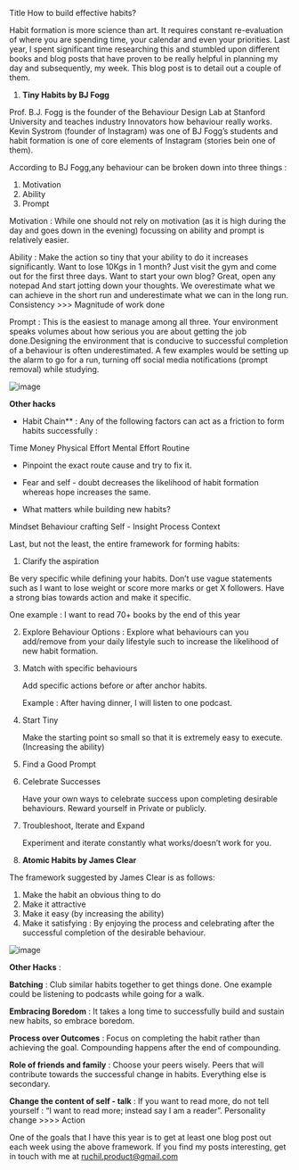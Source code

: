 Title How to build effective habits? 

Habit formation is more science than art. It requires constant re-evaluation of where you are spending time, your calendar and even your priorities. Last year, I spent significant time researching this and stumbled upon different books and blog posts that have proven to be really helpful in planning my day and subsequently, my week. This blog post is to detail out a couple of them. 

1. **Tiny Habits by BJ Fogg**

  Prof. B.J. Fogg is the founder of the Behaviour Design Lab at Stanford University and teaches industry 
  Innovators how behaviour really works. Kevin Systrom (founder of Instagram) was one of BJ Fogg’s 
  students and habit formation is one of core elements of Instagram (stories bein one of them). 

  According to BJ Fogg,any behaviour can be broken down into three things : 

  1. Motivation 
  2. Ability 
  3. Prompt 

Motivation :  While one should not rely on motivation (as it is high during the day and goes down in the 
evening) focussing on ability and prompt is relatively easier.  
 
Ability : Make the action so tiny that your ability to do it increases significantly. Want to lose 10Kgs in 1 month? Just visit the gym and come out for the first three days. Want to start your own blog? Great, open any notepad And start jotting down your thoughts. We overestimate what we can achieve in the short run and underestimate what we can in the long run. Consistency >>> Magnitude of work done

Prompt : This is the easiest to manage among all three. Your environment speaks volumes about how serious you are about getting the job done.Designing the environment that is conducive to successful completion of a behaviour is often underestimated. A few examples would be setting up the alarm to go for a run, turning off social media notifications (prompt removal) while studying. 

![image](https://behaviormodel.org/wp-content/uploads/2020/08/Fogg-Behavior-Model.jpg)

**Other hacks**

* Habit Chain** : Any of the following factors can act as a friction to form habits successfully : 

Time 
Money 
Physical Effort 
Mental Effort 
Routine 

* Pinpoint the exact route cause and try to fix it. 

* Fear and self - doubt decreases the likelihood of habit formation whereas hope increases the same. 

* What matters while building new habits? 

Mindset 
Behaviour crafting 
Self - Insight 
Process 
Context 

Last, but not the least, the entire framework for forming habits: 

1. Clarify the aspiration 

Be very specific while defining your habits. Don’t use vague statements such as I want to lose weight or score more marks or get X followers. Have a strong bias towards action and make it specific. 

One example : I want to read 70+ books by the end of this year

2. Explore Behaviour Options : Explore what behaviours can you add/remove from your daily lifestyle such 
    to increase the likelihood of new habit formation. 

3. Match with specific behaviours 

    Add specific actions before or after anchor habits. 

   Example : After having dinner, I will listen to one podcast. 

4. Start Tiny 

   Make the starting point so small so that it is extremely easy to execute. (Increasing the ability) 

5. Find a Good Prompt 

6. Celebrate Successes

    Have your own ways to celebrate success upon completing desirable behaviours. Reward yourself in 
    Private or publicly. 

7. Troubleshoot, Iterate and Expand 

    Experiment and iterate constantly what works/doesn’t work for you. 


2. **Atomic Habits by James Clear** 

The framework suggested by James Clear is as follows:  

1. Make the habit an obvious thing to do 
2. Make it attractive 
3. Make it easy (by increasing the ability) 
4. Make it satisfying : By enjoying the process and celebrating after the successful completion of the 
    desirable behaviour. 


![image](https://expertprogrammanagement.com/wp-content/uploads/2018/11/Atomic-Habits_-Plateau-of-Latent-Potential.png)


**Other Hacks** : 

**Batching** : Club similar habits together to get things done. One example could be listening to podcasts while going for a walk. 

**Embracing Boredom** : It takes a long time to successfully build and sustain new habits, so embrace boredom. 

**Process over Outcomes** : Focus on completing the habit rather than achieving the goal. Compounding happens after the end of compounding.

**Role of friends and family** : Choose your peers wisely. Peers that will contribute towards the successful change in habits. Everything else is secondary. 

**Change the content of self - talk** : If you want to read more, do not tell yourself : “I want to read more; instead say I am a reader”. Personality change >>>> Action 

One of the goals that I have this year is to get at least one blog post out each week using the above framework. If you find my posts interesting, get in touch with me at ruchil.product@gmail.com 

